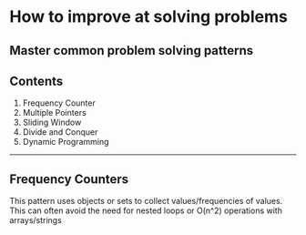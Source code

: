 # How to improve at solving problems

## Master common problem solving patterns

## Contents

1. Frequency Counter
2. Multiple Pointers
3. Sliding Window
4. Divide and Conquer
5. Dynamic Programming

---

## Frequency Counters

This pattern uses objects or sets to collect values/frequencies of values.
This can often avoid the need for nested loops or O(n^2) operations with arrays/strings
